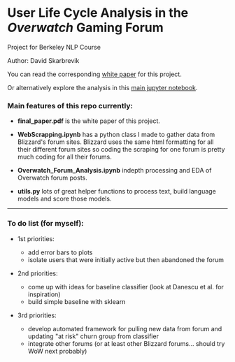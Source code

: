 # User Life Cycle Analysis in the _Overwatch_ Gaming Forum


Project for Berkeley NLP Course

Author: David Skarbrevik

You can read the corresponding [white paper](/final_paper.pdf) for this project.

Or alternatively explore the analysis in this [main jupyter notebook](/Overwatch_Forum_Analysis.ipynb).

### Main features of this repo currently:
* **final_paper.pdf** is the white paper of this project.

* **WebScrapping.ipynb** has a python class I made to gather data from Blizzard's forum sites. Blizzard uses the same html formatting for all their different forum sites so coding the scraping for one forum is pretty much coding for all their forums.

* **Overwatch_Forum_Analysis.ipynb** indepth processing and EDA of Overwatch forum posts.
* **utils.py** lots of great helper functions to process text, build language models and score those models.

***

### To do list (for myself):

* 1st priorities:
  * add error bars to plots
  * isolate users that were initially active but then abandoned the forum
  
* 2nd priorities:
  * come up with ideas for baseline classifier (look at Danescu et al. for inspiration)
  * build simple baseline with sklearn
  
* 3rd priorities:
  * develop automated framework for pulling new data from forum and updating "at risk" churn group from classifier
  * integrate other forums (or at least other Blizzard forums... should try WoW next probably)
